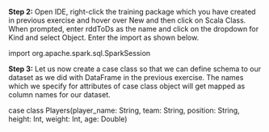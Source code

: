 
**Step 2:** Open IDE, right-click the training package which you have created in previous exercise and hover over New and then click on Scala Class. When prompted, enter rddToDs as the name and click on the dropdown for Kind and select Object. Enter the import as shown below.
 


import org.apache.spark.sql.SparkSession

**Step 3:** Let us now create a case class so that we can define schema to our dataset as we did with DataFrame in the previous exercise. The names which we specify for attributes of case class object will get mapped as column names for our dataset. 

case class Players(player_name: String, team: String, position: String, height: Int, weight: Int, age: Double)
